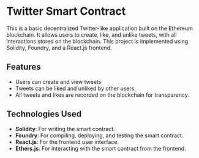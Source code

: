 # Twitter Smart Contract

This is a basic decentralized Twitter-like application built on the Ethereum blockchain. It allows users to create, like, and unlike tweets, with all interactions stored on the blockchain. This project is implemented using Solidity, Foundry, and a React.js frontend.

## Features

- Users can create and view tweets
- Tweets can be liked and unliked by other users.
- All tweets and likes are recorded on the blockchain for transparency.

## Technologies Used

- **Solidity**: For writing the smart contract.
- **Foundry**: For compiling, deploying, and testing the smart contract.
- **React.js**: For the frontend user interface.
- **Ethers.js**: For interacting with the smart contract from the frontend.
